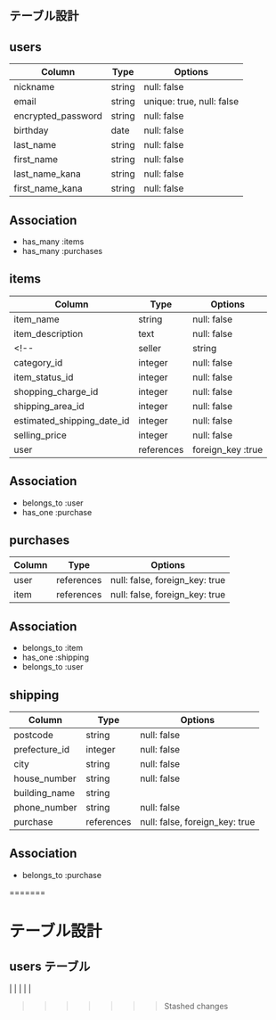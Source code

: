 
## テーブル設計

## users

| Column             | Type         | Options                   |
| --------           | ------       | --------------------------|
| nickname           | string       | null: false               |
| email              | string       | unique: true, null: false |
| encrypted_password | string       | null: false               |
| birthday           | date         | null: false               |
| last_name          | string       | null: false               |
| first_name         | string       | null: false               |
| last_name_kana     | string       | null: false               |
| first_name_kana    | string       | null: false               |


## Association

- has_many :items
- has_many :purchases


## items

| Column                     | Type         | Options            |
| --------                   | ------       | -----------        |
| item_name                  | string       | null: false        |
| item_description           | text         | null: false        |
<!-- | seller                     | string       | null: false  | -->
| category_id                | integer       | null: false       |
| item_status_id             | integer       | null: false       |
| shopping_charge_id         | integer       | null: false       |
| shipping_area_id           | integer       | null: false       | 
| estimated_shipping_date_id | integer       | null: false       | 
| selling_price              | integer       | null: false       |
| user                       | references    | foreign_key :true |


## Association

- belongs_to :user
- has_one :purchase


## purchases

| Column | Type       | Options                        |
| ------ | ---------- | ------------------------------ |
| user   | references | null: false, foreign_key: true |
| item   | references | null: false, foreign_key: true |

## Association

- belongs_to :item
- has_one :shipping
- belongs_to :user


## shipping

| Column             | Type         | Options                        |
| --------           | ------       | -----------                    |
| postcode           | string       | null: false                    |
| prefecture_id      | integer      | null: false                    |
| city               | string       | null: false                    |
| house_number       | string       | null: false                    |
| building_name      | string       |                                |
| phone_number       | string       | null: false                    |
| purchase           | references   | null: false, foreign_key: true |

## Association

- belongs_to :purchase

=======
# テーブル設計

## users テーブル

| 
|
|
|
|
>>>>>>> Stashed changes
